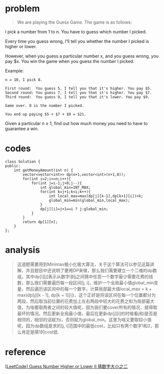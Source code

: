 # problem
>We are playing the Guess Game. The game is as follows:

I pick a number from 1 to n. You have to guess which number I picked.

Every time you guess wrong, I'll tell you whether the number I picked is higher or lower.

However, when you guess a particular number x, and you guess wrong, you pay $x. You win the game when you guess the number I picked.

Example:
```
n = 10, I pick 8.

First round:  You guess 5, I tell you that it's higher. You pay $5.
Second round: You guess 7, I tell you that it's higher. You pay $7.
Third round:  You guess 9, I tell you that it's lower. You pay $9.

Game over. 8 is the number I picked.

You end up paying $5 + $7 + $9 = $21.
```
Given a particular n ≥ 1, find out how much money you need to have to guarantee a win.

# codes
```
class Solution {
public:
    int getMoneyAmount(int n) {
        vector<vector<int>> dp(n+1,vector<int>(n+1,0));
        for(int i=2;i<=n;i++){
            for(int j=i-1;j>0;j--){
                int global_min=INT_MAX;
                for(int k=j+1;k<i;k++){
                    int local_max=max(dp[j][k-1],dp[k+1][i])+k;
                    global_min=min(global_min,local_max);
                }
                dp[j][i]=j+1==i ? j:global_min;
            }
        }
        return dp[1][n];
    }
};
```

# analysis
>这道题需要用到Minimax极小化极大算法，关于这个算法可以参见这篇讲解，并且题目中还说明了要用DP来做，那么我们需要建立一个二维的dp数组，其中dp[i][j]表示从数字i到j之间猜中任意一个数字最少需要花费的钱数，那么我们需要遍历每一段区间[j, i]，维护一个全局最小值global_min变量，然后遍历该区间中的每一个数字，计算局部最大值local_max = k + max(dp[j][k - 1], dp[k + 1][i])，这个正好是将该区间在每一个位置都分为两段，然后取当前位置的花费加上左右两段中较大的花费之和为局部最大值，为啥要取两者之间的较大值呢，因为我们要cover所有的情况，就得取最坏的情况。然后更新全局最小值，最后在更新dp[j][i]的时候看j和i是否是相邻的，相邻的话赋为i，否则赋为global_min。这里为啥又要取较小值呢，因为dp数组是求的[j, i]范围中的最低cost，比如只有两个数字1和2，那么肯定是猜1的cost低.

# reference
[[LeetCode] Guess Number Higher or Lower II 猜数字大小之二][1]

[1]: https://www.cnblogs.com/grandyang/p/5677550.html

